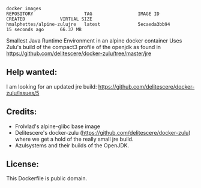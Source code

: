 ```
docker images
REPOSITORY                   TAG                 IMAGE ID            CREATED             VIRTUAL SIZE
hmalphettes/alpine-zulujre   latest              5ecaeda3bb94        15 seconds ago      66.37 MB
```

Smallest Java Runtime Environment in an alpine docker container
Uses Zulu's build of the compact3 profile of the openjdk as found in https://github.com/delitescere/docker-zulu/tree/master/jre

Help wanted:
------------
I am looking for an updated jre build: https://github.com/delitescere/docker-zulu/issues/5

Credits:
--------
- Frolvlad's alpine-glibc base image
- Delitescere's docker-zulu (https://github.com/delitescere/docker-zulu) where we get a hold of the really small jre build.
- Azulsystems and their builds of the OpenJDK.

License:
--------
This Dockerfile is public domain.
